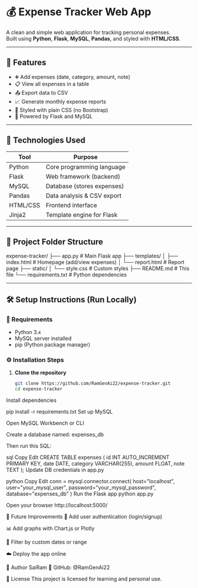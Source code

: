 # 💰 Expense Tracker Web App

A clean and simple web application for tracking personal expenses.  
Built using **Python**, **Flask**, **MySQL**, **Pandas**, and styled with **HTML/CSS**.

---

## 🚀 Features

- ➕ Add expenses (date, category, amount, note)
- 📋 View all expenses in a table
- 📤 Export data to CSV
- 📈 Generate monthly expense reports
- 💅 Styled with plain CSS (no Bootstrap)
- 🧠 Powered by Flask and MySQL

---

## 🧰 Technologies Used

| Tool         | Purpose                      |
|--------------|------------------------------|
| Python       | Core programming language    |
| Flask        | Web framework (backend)      |
| MySQL        | Database (stores expenses)   |
| Pandas       | Data analysis & CSV export   |
| HTML/CSS     | Frontend interface           |
| Jinja2       | Template engine for Flask    |

---

## 📂 Project Folder Structure

expense-tracker/
├── app.py # Main Flask app
├── templates/
│ ├── index.html # Homepage (add/view expenses)
│ └── report.html # Report page
├── static/
│ └── style.css # Custom styles
├── README.md # This file
└── requirements.txt # Python dependencies

---

## 🛠️ Setup Instructions (Run Locally)

### 🔧 Requirements
- Python 3.x
- MySQL server installed
- pip (Python package manager)

### ⚙️ Installation Steps

1. **Clone the repository**
   ```bash
   git clone https://github.com/RamGenAi22/expense-tracker.git
   cd expense-tracker


Install dependencies


pip install -r requirements.txt
Set up MySQL

Open MySQL Workbench or CLI

Create a database named: expenses_db

Then run this SQL:

sql
Copy
Edit
CREATE TABLE expenses (
    id INT AUTO_INCREMENT PRIMARY KEY,
    date DATE,
    category VARCHAR(255),
    amount FLOAT,
    note TEXT
);
Update DB credentials in app.py

python
Copy
Edit
conn = mysql.connector.connect(
    host="localhost",
    user="your_mysql_user",
    password="your_mysql_password",
    database="expenses_db"
)
Run the Flask app
python app.py


Open your browser
http://localhost:5000/

🧠 Future Improvements
🔐 Add user authentication (login/signup)

📊 Add graphs with Chart.js or Plotly

📅 Filter by custom dates or range

☁️ Deploy the app online

👤 Author
  SaiRam 
🔗 GitHub: @RamGenAi22

📄 License
This project is licensed for learning and personal use.